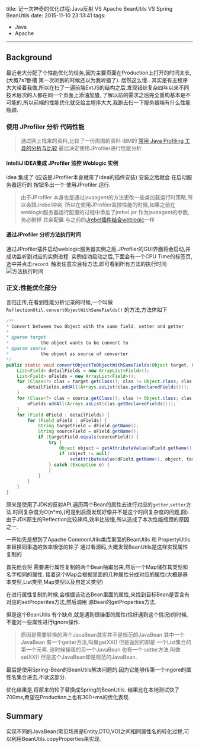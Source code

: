 title: 记一次神奇的优化过程:Java反射 VS Apache BeanUtils VS Spring BeanUtils
date: 2015-11-10 23:13:41
tags:
  - Java
  - Apache

---


## Background
最近老大分配了个性能优化的任务,因为主要页面在Production上打开的时间太长,(大概7s?卧槽 第一次听到的时候还以为我听错了).
居然这么慢..
其实是有主程序大大带着我做,所以在扫了一遍前端ExtJS的结构之后,发现错综复杂四年以来不同技术层次的人都在同一个页面上添油加醋,
了解以前的需求之后完全重构基本是不可能的,所以前端的性能优化就交给主程序大大,我跑去扫一下服务器端有什么性能瓶颈.


### 使用 JProfiler 分析 代码性能
> 通过网上找来的资料,比较了一份周围的资料
> IBM的 [常用 Java Profiling 工具的分析与比较](https://www.ibm.com/developerworks/cn/java/j-lo-profiling/)
> 最后决定使用JProfiler进行性能分析

#### IntelliJ IDEA集成 JProfiler 监控 Weblogic 实例
idea 集成了 (应该是JProfiler本身就带了idea的插件安装) 安装之后就会 在启动服务器运行的 按钮多出一个 使用JProfiler 运行.
> 由于JProfiler 本身也是通过javaagent的方法更改一些类加载运行时策略,所以会跟Jrebel冲突.
> 所以在使用JProfiler监控性能的时候,如果之前在weblogic服务器运行配置的过程中添加了jrebel.jar 作为javaagent的参数,务必删掉
> 其余配置 与之前的[Jrebel插件结合weblogic](http://blog.aquariuslt.com/2015/10/08/jrebel-configuration-with-weblogic-in-idea/)一样

#### 通过JProfiler 分析方法执行时间
通过JProfiler插件启动weblogic服务器实例之后,JProfiler的GUI界面将会启动,并成功监听到对应的实例进程.
实例成功启动之后,下面会有一个CPU Time的标签页,选中并点击`record`.
触发任意次目标方法,即可看到所有方法的执行时间
![方法执行时间](https://img.alicdn.com/tfscom/TB1Q_QmKpXXXXaAXpXXXXXXXXXX.png)



### 正文:性能优化部分
言归正传,在看到性能分析记录的时候,一个叫做
`ReflectionUtil.convertObjectWithSameFields()`
的方法,方法体如下
``` Java
/**
* Convert between two Object with the same field, setter and getter
*
* @param target
*            the object wants to be convert to
* @param source
*            the object as source of converter
*/
public static void convertObjectToObjectWithSameFields(Object target, Object source) {
    List<Field> detailFields = new ArrayList<Field>();
    List<Field> oFields = new ArrayList<Field>();
    for (Class<?> clas = target.getClass(); clas != Object.class; clas = clas.getSuperclass()) {
        detailFields.addAll(Arrays.asList(clas.getDeclaredFields()));
    }
    for (Class<?> clas = source.getClass(); clas != Object.class; clas = clas.getSuperclass()) {
        oFields.addAll(Arrays.asList(clas.getDeclaredFields()));
    }
    for (Field dField : detailFields) {
        for (Field oField : oFields) {
            String targetField = dField.getName();
            String sourceField = oField.getName();
            if (targetField.equals(sourceField)) {
                try {
                    Object object = getAttributeValue(oField.getName(), source, true);
                    if (object != null)
                        setAttributeValue(dField.getName(), object, target, object.getClass());
                } catch (Exception e) {
                }
            }
        }
    }
}
```
原来是使用了JDK的反射API,遍历两个Bean的属性去进行对应的`getter`,`setter`方法.时间复杂度为O(n*m),(可是到后面发现好像并不是这个时间复杂度的问题,囧).
由于JDK原生的Reflection比较辣鸡,效率比较慢,所以造成了本次性能瓶颈的原因之一.

一开始先是想到了Apache CommonUtils类库里面的BeanUtils 和 PropertyUtils来替换同事造的效率很低的轮子
通过看源码,大概发现BeanUtils是这样实现属性复制的

首先他会将 需要进行属性复制的两个Bean抽取出来,然后一个Map储存其类型和名字相同的属性.
接着这个Map会根据里面的几种属性分成对应的属性(大概是基本类型,List类型,Map类型以及自定义类型)

在进行属性复制的时候,会根据该动态Bean里面的属性,来找到目标Bean是否含有对应的setProperites方法,然后调用 源Bean的getProperties方法.

但是这个BeanUtils 有个缺点,就是遇到很操蛋的属性(恰好遇到这个情况)的时候,不能对一些属性进行ignore操作.

> 原因是需要转换的两个JavaBean其实并不是规范的JavaBean
> 其中一个JavaBean 有一个getter方法,叫做getXX() 但是返回的却是 一个List集合的第一个元素.
> 这时候操蛋的另一个JavaBean 也有一个 setter方法,叫做setXX() 但是这个JavaBean却是规范的JavaBean.

最后是使用Spring-Bean的BeanUtils解决问题的.因为它能够传第一个ingore的属性名集合进去,不读这部分.



优化结果是,将原来的轮子替换成Spring的BeanUtils.
结果比在本地测试快了700ms,希望在Production上也有300+ms的优化表现.






## Summary
实现不同的JavaBean(常见场景是Entity,DTO,VO)之间相同属性名的转化过程,可以利用BeanUtils.copyProperties来实现.

















